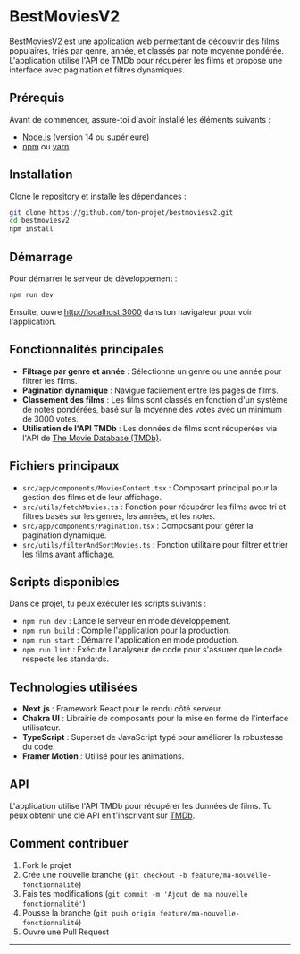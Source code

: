 # BestMoviesV2

BestMoviesV2 est une application web permettant de découvrir des films populaires, triés par genre, année, et classés par note moyenne pondérée. L'application utilise l'API de TMDb pour récupérer les films et propose une interface avec pagination et filtres dynamiques.

## Prérequis

Avant de commencer, assure-toi d'avoir installé les éléments suivants :

- [Node.js](https://nodejs.org/) (version 14 ou supérieure)
- [npm](https://www.npmjs.com/) ou [yarn](https://yarnpkg.com/)

## Installation

Clone le repository et installe les dépendances :

```bash
git clone https://github.com/ton-projet/bestmoviesv2.git
cd bestmoviesv2
npm install
```

## Démarrage

Pour démarrer le serveur de développement :

```bash
npm run dev
```

Ensuite, ouvre [http://localhost:3000](http://localhost:3000) dans ton navigateur pour voir l'application.

## Fonctionnalités principales

- **Filtrage par genre et année** : Sélectionne un genre ou une année pour filtrer les films.
- **Pagination dynamique** : Navigue facilement entre les pages de films.
- **Classement des films** : Les films sont classés en fonction d'un système de notes pondérées, basé sur la moyenne des votes avec un minimum de 3000 votes.
- **Utilisation de l'API TMDb** : Les données de films sont récupérées via l'API de [The Movie Database (TMDb)](https://www.themoviedb.org/).

## Fichiers principaux

- `src/app/components/MoviesContent.tsx` : Composant principal pour la gestion des films et de leur affichage.
- `src/utils/fetchMovies.ts` : Fonction pour récupérer les films avec tri et filtres basés sur les genres, les années, et les notes.
- `src/app/components/Pagination.tsx` : Composant pour gérer la pagination dynamique.
- `src/utils/filterAndSortMovies.ts` : Fonction utilitaire pour filtrer et trier les films avant affichage.

## Scripts disponibles

Dans ce projet, tu peux exécuter les scripts suivants :

- `npm run dev` : Lance le serveur en mode développement.
- `npm run build` : Compile l'application pour la production.
- `npm run start` : Démarre l'application en mode production.
- `npm run lint` : Exécute l'analyseur de code pour s'assurer que le code respecte les standards.

## Technologies utilisées

- **Next.js** : Framework React pour le rendu côté serveur.
- **Chakra UI** : Librairie de composants pour la mise en forme de l'interface utilisateur.
- **TypeScript** : Superset de JavaScript typé pour améliorer la robustesse du code.
- **Framer Motion** : Utilisé pour les animations.

## API

L'application utilise l'API TMDb pour récupérer les données de films. Tu peux obtenir une clé API en t'inscrivant sur [TMDb](https://www.themoviedb.org/signup).

## Comment contribuer

1. Fork le projet
2. Crée une nouvelle branche (`git checkout -b feature/ma-nouvelle-fonctionnalité`)
3. Fais tes modifications (`git commit -m 'Ajout de ma nouvelle fonctionnalité'`)
4. Pousse la branche (`git push origin feature/ma-nouvelle-fonctionnalité`)
5. Ouvre une Pull Request

---

